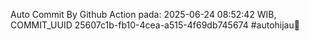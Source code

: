 Auto Commit By Github Action pada: 2025-06-24 08:52:42 WIB, COMMIT_UUID 25607c1b-fb10-4cea-a515-4f69db745674 #autohijau🗿
